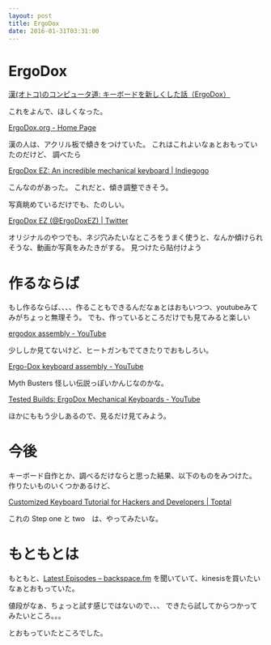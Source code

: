 ```yaml
---
layout: post
title: ErgoDox
date: 2016-01-31T03:31:00
---
```


# ErgoDox

[漢(オトコ)のコンピュータ道: キーボードを新しくした話（ErgoDox）](http://nippondanji.blogspot.jp/2016/01/ergodox.html "漢(オトコ)のコンピュータ道: キーボードを新しくした話（ErgoDox）")

これをよんで、ほしくなった。

[ErgoDox.org - Home Page](http://ergodox.org/ "ErgoDox.org - Home Page")

漢の人は、アクリル板で傾きをつけていた。
これはこれよいなぁとおもっていたのだけど、
調べたら

[ErgoDox EZ: An incredible mechanical keyboard | Indiegogo](https://www.indiegogo.com/projects/ergodox-ez-an-incredible-mechanical-keyboard#/ "ErgoDox EZ: An incredible mechanical keyboard | Indiegogo")

こんなのがあった。
これだと、傾き調整できそう。

写真眺めているだけでも、たのしい。

[ErgoDox EZ (@ErgoDoxEZ) | Twitter](https://twitter.com/ergodoxez "ErgoDox EZ (@ErgoDoxEZ) | Twitter")

オリジナルのやつでも、ネジ穴みたいなところをうまく使うと、なんか傾けられそうな、動画か写真をみたきがする。
見つけたら貼付けよう

# 作るならば

もし作るならば、、、、作ることもできるんだなぁとはおもいつつ、youtubeみてみがちょっと無理そう。
でも、作っているところだけでも見てみると楽しい

[ergodox assembly - YouTube](https://www.youtube.com/results?search_query=ergodox+assembly "ergodox assembly - YouTube")

少ししか見てないけど、ヒートガンもでてきたりでおもしろい。

[Ergo-Dox keyboard assembly - YouTube](https://www.youtube.com/watch?v=x1irVrAl3Ts "Ergo-Dox keyboard assembly - YouTube")

Myth Busters 怪しい伝説っぽいかんじなのかな。

[Tested Builds: ErgoDox Mechanical Keyboards - YouTube](https://www.youtube.com/watch?v=00XoEWDcQaE "Tested Builds: ErgoDox Mechanical Keyboards - YouTube")

ほかにももう少しあるので、見るだけ見てみよう。

# 今後

キーボード自作とか、調べるだけならと思った結果、以下のものをみつけた。
作りたいものいくつかあるけど、

[Customized Keyboard Tutorial for Hackers and Developers | Toptal](http://www.toptal.com/embedded/from-the-ground-up-how-i-built-the-developers-dream-keybooard "Customized Keyboard Tutorial for Hackers and Developers | Toptal")

これの Step one と two　は、やってみたいな。

# もともとは

もともと、[Latest Episodes – backspace.fm](http://backspace.fm/ "Latest Episodes – backspace.fm") を聞いていて、kinesisを買いたいなぁとおもっていた。

値段がなぁ、ちょっと試す感じではないので、、、
できたら試してからつかってみたいところ。。。

とおもっていたところでした。
